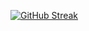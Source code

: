 [![GitHub Streak](https://github-readme-streak-stats.herokuapp.com?user=hariharan1009&theme=cobalt&hide_border=true)](https://git.io/streak-stats)

